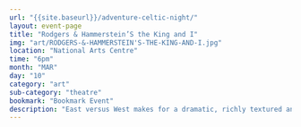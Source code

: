 ```yaml
---
url: "{{site.baseurl}}/adventure-celtic-night/"
layout: event-page
title: "Rodgers & Hammerstein’S the King and I"
img: "art/RODGERS-&-HAMMERSTEIN'S-THE-KING-AND-I.jpg"
location: "National Arts Centre"
time: "6pm"
month: "MAR"
day: "10"
category: "art"
sub-category: "theatre"
bookmark: "Bookmark Event"
description: "East versus West makes for a dramatic, richly textured and ultimately uplifting tale of enormous fascination. It is 1862 in Siam when an English widow, Anna Leonowens, and her young son arrive at the Royal Palace in Bangkok, having been summoned by the King to serve as tutor to his many children and wives. The King is largely considered to be a barbarian by those in the West, and he seeks Anna's assistance in changing his image, if not his ways. With both keeping a firm grip on their respective traditions and values, Anna and the King grow to understand and, eventually, respect one another, in a truly unique love story. Along with the dazzling score, the incomparable Jerome Robbins ballet, 'The Small House of Uncle Thomas,' is one of the all-time marvels of the musical stage."
---
```

